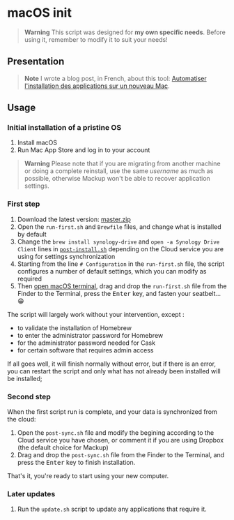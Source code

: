 # macOS init

> **Warning**
> This script was designed for **my own specific needs**.
> Before using it, remember to modify it to suit your needs!

## Presentation

> **Note**
> I wrote a blog post, in French, about this tool: [Automatiser l'installation des applications sur un nouveau Mac](https://nicolas-hoizey.com/2017/05/automatiser-l-installation-des-applications-sur-un-nouveau-mac.html).

## Usage

### Initial installation of a pristine OS

1. Install macOS
1. Run Mac App Store and log in to your account

> **Warning**
> Please note that if you are migrating from another machine or doing a complete reinstall, use the same _username_ as much as possible, otherwise Mackup won't be able to recover application settings.

### First step

1. Download the latest version: [master.zip](https://github.com/nhoizey/macOS-init/archive/master.zip)
1. Open the `run-first.sh` and `Brewfile` files, and change what is installed by default
1. Change the `brew install synology-drive` and `open -a Synology Drive Client` lines in [`post-install.sh`](https://github.com/nhoizey/macOS-init/blob/master/post-install.sh) depending on the Cloud service you are using for settings synchronization
1. Starting from the line `# Configuration` in the `run-first.sh` file, the script configures a number of default settings, which you can modify as required
1. Then [open macOS terminal](https://www.wikihow.tech/Use-Terminal-on-Mac#Opening-Terminal), drag and drop the `run-first.sh` file from the Finder to the Terminal, press the <kbd>Enter</kbd> key, and fasten your seatbelt… 😁

The script will largely work without your intervention, except :

- to validate the installation of Homebrew
- to enter the administrator password for Homebrew
- for the administrator password needed for Cask
- for certain software that requires admin access

If all goes well, it will finish normally without error, but if there is an error, you can restart the script and only what has not already been installed will be installed;

### Second step

When the first script run is complete, and your data is synchronized from the cloud:

1. Open the `post-sync.sh` file and modify the begining according to the Cloud service you have chosen, or comment it if you are using Dropbox (the default choice for Mackup)
1. Drag and drop the `post-sync.sh` file from the Finder to the Terminal, and press the <kbd>Enter</kbd> key to finish installation.

That's it, you're ready to start using your new computer.

### Later updates

1. Run the `update.sh` script to update any applications that require it.
